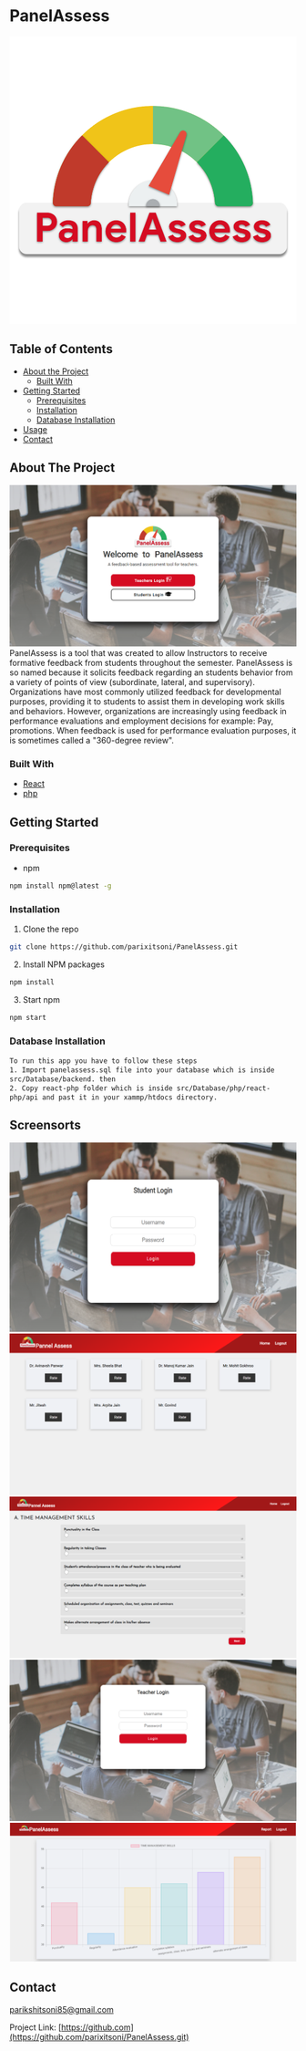 # PanelAssess
![alt text](https://github.com/parixitsoni/PanelAssess/blob/master/src/component/Logo/custom1.png)

## Table of Contents

* [About the Project](#about-the-project)
  * [Built With](#built-with)
* [Getting Started](#getting-started)
  * [Prerequisites](#prerequisites)
  * [Installation](#installation)
  * [Database Installation](#installation)
* [Usage](#Screensorts)
* [Contact](#contact)

## About The Project

![panelassess-screenshot](https://github.com/parixitsoni/PanelAssess/blob/master/src/component/Logo/Picture1.png)
PanelAssess is a tool that was created to allow Instructors to receive formative feedback from students throughout the semester.
PanelAssess is so named because it solicits feedback regarding an students behavior from a variety of points of view (subordinate, lateral, and supervisory). Organizations have most commonly utilized feedback for developmental purposes, providing it to students to assist them in developing work skills and behaviors. However, organizations are increasingly using feedback in performance evaluations and employment decisions for example: Pay, promotions. When feedback is used for performance evaluation purposes, it is sometimes called a "360-degree review".


### Built With
* [React](https://reactjs.org/)
* [php](https://www.php.net/)



## Getting Started

### Prerequisites
* npm
```sh
npm install npm@latest -g
```

### Installation

1. Clone the repo
```sh
git clone https://github.com/parixitsoni/PanelAssess.git
```
2. Install NPM packages
```sh
npm install
```
3. Start npm 
```sh
npm start
```

### Database Installation

```
To run this app you have to follow these steps
1. Import panelassess.sql file into your database which is inside src/Database/backend. then
2. Copy react-php folder which is inside src/Database/php/react-php/api and past it in your xammp/htdocs directory.
```
## Screensorts
![panelassess-screenshot](https://github.com/parixitsoni/PanelAssess/blob/master/src/component/Logo/Picture2.png)
![panelassess-screenshot](https://github.com/parixitsoni/PanelAssess/blob/master/src/component/Logo/Picture3.png)
![panelassess-screenshot](https://github.com/parixitsoni/PanelAssess/blob/master/src/component/Logo/Picture4.png)
![panelassess-screenshot](https://github.com/parixitsoni/PanelAssess/blob/master/src/component/Logo/Picture5.png)
![panelassess-screenshot](https://github.com/parixitsoni/PanelAssess/blob/master/src/component/Logo/Picture6.png)

## Contact

parikshitsoni85@gmail.com

Project Link: [https://github.com](https://github.com/parixitsoni/PanelAssess.git)

